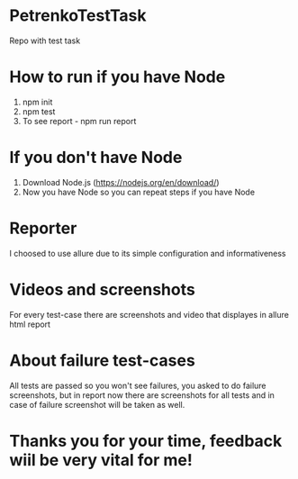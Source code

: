 # PetrenkoTestTask
Repo with test task 

# How to run if you have Node
1. npm init 
2. npm test 
3. To see report - npm run report 

# If you don't have Node 
1. Download Node.js (https://nodejs.org/en/download/)
2. Now you have Node so you can repeat steps if you have Node

# Reporter 
I choosed to use allure due to its simple configuration and informativeness 

# Videos and screenshots 
For every test-case there are screenshots and video that displayes in allure html report

# About failure test-cases
All tests are passed so you won't see failures, you asked to do failure screenshots, but in report now there are screenshots for all tests and in case of failure screenshot will be taken as well.

 # Thanks you for your time, feedback wiil be very vital for me!

